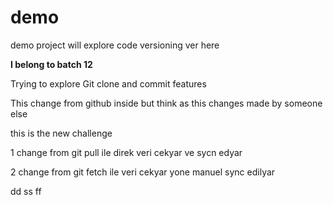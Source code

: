 # demo
demo project will explore code versioning ver here

**I belong to batch 12**

Trying to explore Git clone and commit features

This change from github inside but think as this changes made by someone else

this is the new challenge

1 change from git pull ile direk veri cekyar ve sycn edyar

2 change from git fetch ile veri cekyar yone manuel sync edilyar

dd
ss
ff